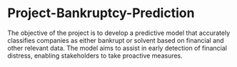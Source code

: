 # Project-Bankruptcy-Prediction
The objective of the project is to develop a predictive model that accurately classifies companies as either bankrupt or solvent based on financial and other relevant data. The model aims to assist in early detection of financial distress, enabling stakeholders to take proactive measures.
